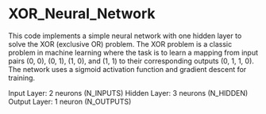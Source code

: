 # XOR_Neural_Network

This code implements a simple neural network with one hidden layer to solve the XOR (exclusive OR) problem. The XOR problem is a classic problem in machine learning where the task is to learn a mapping from input pairs (0, 0), (0, 1), (1, 0), and (1, 1) to their corresponding outputs (0, 1, 1, 0). The network uses a sigmoid activation function and gradient descent for training.

Input Layer: 2 neurons (N_INPUTS)
Hidden Layer: 3 neurons (N_HIDDEN)
Output Layer: 1 neuron (N_OUTPUTS)

